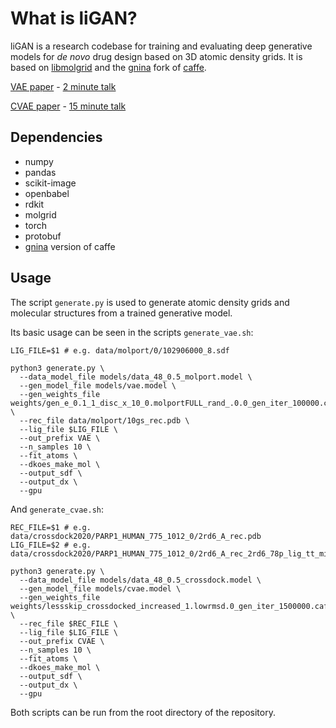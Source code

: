 # What is liGAN?

liGAN is a research codebase for training and evaluating deep generative models for *de novo* drug design based on 3D atomic density grids. It is based on [libmolgrid](https://github.com/gnina/libmolgrid) and the [gnina](https://github.com/gnina/gnina) fork of [caffe](https://github.com/BVLC/caffe).

[VAE paper](https://arxiv.org/abs/2010.08687) - [2 minute talk](https://youtu.be/Pyc6xwtGaUM)

[CVAE paper](https://arxiv.org/abs/2010.14442) - [15 minute talk](https://youtu.be/zru1FqCd8Ks)

## Dependencies

- numpy
- pandas
- scikit-image
- openbabel
- rdkit
- molgrid
- torch
- protobuf
- [gnina](https://github.com/gnina/gnina) version of caffe

## Usage

The script `generate.py` is used to generate atomic density grids and molecular structures from
a trained generative model.

Its basic usage can be seen in the scripts `generate_vae.sh`:

```
LIG_FILE=$1 # e.g. data/molport/0/102906000_8.sdf

python3 generate.py \
  --data_model_file models/data_48_0.5_molport.model \
  --gen_model_file models/vae.model \
  --gen_weights_file weights/gen_e_0.1_1_disc_x_10_0.molportFULL_rand_.0.0_gen_iter_100000.caffemodel \
  --rec_file data/molport/10gs_rec.pdb \
  --lig_file $LIG_FILE \
  --out_prefix VAE \
  --n_samples 10 \
  --fit_atoms \
  --dkoes_make_mol \
  --output_sdf \
  --output_dx \
  --gpu

```

And `generate_cvae.sh`:

```
REC_FILE=$1 # e.g. data/crossdock2020/PARP1_HUMAN_775_1012_0/2rd6_A_rec.pdb
LIG_FILE=$2 # e.g. data/crossdock2020/PARP1_HUMAN_775_1012_0/2rd6_A_rec_2rd6_78p_lig_tt_min.sdf

python3 generate.py \
  --data_model_file models/data_48_0.5_crossdock.model \
  --gen_model_file models/cvae.model \
  --gen_weights_file weights/lessskip_crossdocked_increased_1.lowrmsd.0_gen_iter_1500000.caffemodel \
  --rec_file $REC_FILE \
  --lig_file $LIG_FILE \
  --out_prefix CVAE \
  --n_samples 10 \
  --fit_atoms \
  --dkoes_make_mol \
  --output_sdf \
  --output_dx \
  --gpu

```

Both scripts can be run from the root directory of the repository. 